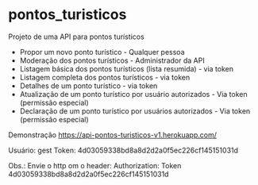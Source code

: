 # pontos_turisticos

Projeto de uma API para pontos turísticos

* Propor um novo ponto turístico - Qualquer pessoa
* Moderação dos pontos turísticos - Administrador da API
* Listagem básica dos pontos turísticos (lista resumida) - via token
* Listagem completa dos pontos turísticos - via token
* Detalhes de um ponto turístico - via token
* Atualização de um ponto turístico por usuário autorizados - Via token (permissão especial)
* Declaração de um ponto turístico por usuários autorizados - Via token (permissão especial)

Demonstração
https://api-pontos-turisticos-v1.herokuapp.com/

Usuário: gest
Token: 	4d03059338bd8a8d2d2a0f5ec226cf145151031d

Obs.: Envie o http om o header: Authorization: Token 4d03059338bd8a8d2d2a0f5ec226cf145151031d